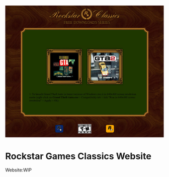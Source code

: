 ![Icon](files/rockstargames-classics-free-download.jpg)

# Rockstar Games Classics Website

Website:WIP
